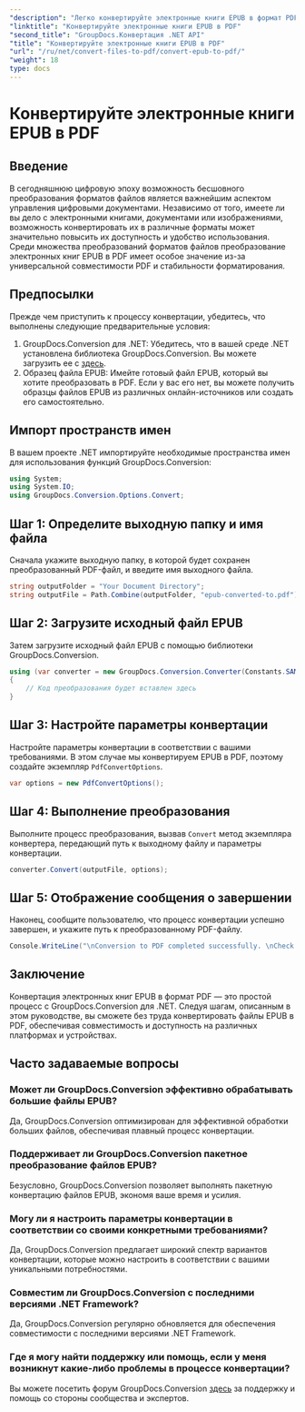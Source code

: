 ```yaml
---
"description": "Легко конвертируйте электронные книги EPUB в формат PDF с помощью GroupDocs.Conversion для .NET. Обеспечьте совместимость и доступность на всех платформах."
"linktitle": "Конвертируйте электронные книги EPUB в PDF"
"second_title": "GroupDocs.Конвертация .NET API"
"title": "Конвертируйте электронные книги EPUB в PDF"
"url": "/ru/net/convert-files-to-pdf/convert-epub-to-pdf/"
"weight": 18
type: docs
---
```

# Конвертируйте электронные книги EPUB в PDF

## Введение
В сегодняшнюю цифровую эпоху возможность бесшовного преобразования форматов файлов является важнейшим аспектом управления цифровыми документами. Независимо от того, имеете ли вы дело с электронными книгами, документами или изображениями, возможность конвертировать их в различные форматы может значительно повысить их доступность и удобство использования. Среди множества преобразований форматов файлов преобразование электронных книг EPUB в PDF имеет особое значение из-за универсальной совместимости PDF и стабильности форматирования.
## Предпосылки
Прежде чем приступить к процессу конвертации, убедитесь, что выполнены следующие предварительные условия:
1. GroupDocs.Conversion для .NET: Убедитесь, что в вашей среде .NET установлена библиотека GroupDocs.Conversion. Вы можете загрузить ее с [здесь](https://releases.groupdocs.com/conversion/net/).
2. Образец файла EPUB: Имейте готовый файл EPUB, который вы хотите преобразовать в PDF. Если у вас его нет, вы можете получить образцы файлов EPUB из различных онлайн-источников или создать его самостоятельно.

## Импорт пространств имен
В вашем проекте .NET импортируйте необходимые пространства имен для использования функций GroupDocs.Conversion:
```csharp
using System;
using System.IO;
using GroupDocs.Conversion.Options.Convert;
```

## Шаг 1: Определите выходную папку и имя файла
Сначала укажите выходную папку, в которой будет сохранен преобразованный PDF-файл, и введите имя выходного файла.
```csharp
string outputFolder = "Your Document Directory";
string outputFile = Path.Combine(outputFolder, "epub-converted-to.pdf");
```
## Шаг 2: Загрузите исходный файл EPUB
Затем загрузите исходный файл EPUB с помощью библиотеки GroupDocs.Conversion.
```csharp
using (var converter = new GroupDocs.Conversion.Converter(Constants.SAMPLE_EPUB))
{
    // Код преобразования будет вставлен здесь
}
```
## Шаг 3: Настройте параметры конвертации
Настройте параметры конвертации в соответствии с вашими требованиями. В этом случае мы конвертируем EPUB в PDF, поэтому создайте экземпляр `PdfConvertOptions`.
```csharp
var options = new PdfConvertOptions();
```
## Шаг 4: Выполнение преобразования
Выполните процесс преобразования, вызвав `Convert` метод экземпляра конвертера, передающий путь к выходному файлу и параметры конвертации.
```csharp
converter.Convert(outputFile, options);
```
## Шаг 5: Отображение сообщения о завершении
Наконец, сообщите пользователю, что процесс конвертации успешно завершен, и укажите путь к преобразованному PDF-файлу.
```csharp
Console.WriteLine("\nConversion to PDF completed successfully. \nCheck output in {0}", outputFolder);
```

## Заключение
Конвертация электронных книг EPUB в формат PDF — это простой процесс с GroupDocs.Conversion для .NET. Следуя шагам, описанным в этом руководстве, вы сможете без труда конвертировать файлы EPUB в PDF, обеспечивая совместимость и доступность на различных платформах и устройствах.
## Часто задаваемые вопросы
### Может ли GroupDocs.Conversion эффективно обрабатывать большие файлы EPUB?
Да, GroupDocs.Conversion оптимизирован для эффективной обработки больших файлов, обеспечивая плавный процесс конвертации.
### Поддерживает ли GroupDocs.Conversion пакетное преобразование файлов EPUB?
Безусловно, GroupDocs.Conversion позволяет выполнять пакетную конвертацию файлов EPUB, экономя ваше время и усилия.
### Могу ли я настроить параметры конвертации в соответствии со своими конкретными требованиями?
Да, GroupDocs.Conversion предлагает широкий спектр вариантов конвертации, которые можно настроить в соответствии с вашими уникальными потребностями.
### Совместим ли GroupDocs.Conversion с последними версиями .NET Framework?
Да, GroupDocs.Conversion регулярно обновляется для обеспечения совместимости с последними версиями .NET Framework.
### Где я могу найти поддержку или помощь, если у меня возникнут какие-либо проблемы в процессе конвертации?
Вы можете посетить форум GroupDocs.Conversion [здесь](https://forum.groupdocs.com/c/conversion/11) за поддержку и помощь со стороны сообщества и экспертов.